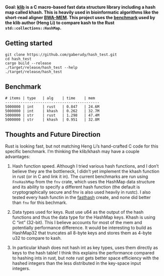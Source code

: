 **Goal:
[klib](http://attractivechaos.github.io/klib/#Khash%3A%20generic%20hash%20table)
is a C macro-based fast data structure library including a hash map called
khash. This is heavily used in bioinformatic algorithms like the short-read
aligner [BWA-MEM](https://github.com/lh3/bwa/tree/mem). This project uses the
[benchmark](https://attractivechaos.wordpress.com/2008/10/07/another-look-at-my-old-benchmark/)
used by the klib author (Heng Li) to compare kash to the Rust
`std::collections::HashMap`.**

## Getting started

    git clone https://github.com/gaberudy/hash_test.git
    cd hash_test
    cargo build --release
    ./target/release/hash_test --help
    ./target/release/hash_test

## Benchmark

```
# items | type   | alg    | time    | mem
-------------------------------------------
5000000 | int    | rust   | 0.847   | 24.6M
5000000 | int    | khash  | 0.262   | 32.7M
5000000 | str    | rust   | 1.298   | 47.4M
5000000 | str    | khash  | 0.951   | 32.8M
```

## Thoughts and Future Direction

Rust is looking fast, but not matching Heng Li’s hand-crafted C code for this
specific benchmark. I’m thinking the klib/khash may have a couple advantages:

1. Hash function speed. Although I tried various hash functions, and I don’t
   believe they are the bottleneck, I didn’t yet implement the khash function in
   rust (or in C and link it in). The current benchmarks are run using
   `FnvHashMap` from the `fnv` crate, which uses the HashMap data structure and
   its ability to specify a different hash function (the default is
   cryptographically secure and fnv is also used heavily in rustc). I also
   tested every hash functin in the
   [fasthash](https://docs.rs/fasthash/0.3.2/fasthash/) create, and none did
   better than `fnv` for this bechmark.

2. Data types used for keys. Rust use u64 as the output of the hash functions
   and thus the data type for the HashMap keys. Khash is using C “int” (32-bit).
   This I believe accounts for most of the mem and potentially performance
   difference. It would be interesting to build as HashMap32 that truncates all
   8-byte keys and stores them as 4-byte u32 to compare to kash.

3. In particular khash does not hash int as key types, uses them directly as
   keys to the hash table! I think this explains the performance compared to
   hashing ints in rust, but note rust gets better space efficiency with the
   hashed integers than the less distributed in the key-space input integers.
